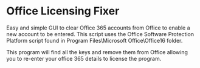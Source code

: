 # Office Licensing Fixer
Easy and simple GUI to clear Office 365 accounts from Office to enable a new account to be entered. This script uses the Office Software Protection Platform script found in Program Files\Microsoft Office\Office16 folder. 

This program will find all the keys and remove them from Office allowing you to re-enter your office 365 details to license the program.
